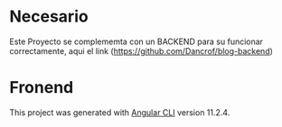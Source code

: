 # Necesario

Este Proyecto se complememta con un BACKEND para su funcionar correctamente, aqui el link (https://github.com/Dancrof/blog-backend)

# Fronend

This project was generated with [Angular CLI](https://github.com/angular/angular-cli) version 11.2.4.


